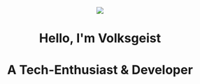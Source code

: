 <p align="center">
<img src="https://cdn.discordapp.com/attachments/1163083069612380160/1163095905663193108/giphy.gif?ex=653e5479&is=652bdf79&hm=112d7cfd201443c0341767d64dd2dc256d67dc478346b751d101a67a45c0e1b3&">
</p>
<h1 align="center">Hello, I'm Volksgeist</h1>
<h1 align="center">A Tech-Enthusiast & Developer</h1>

